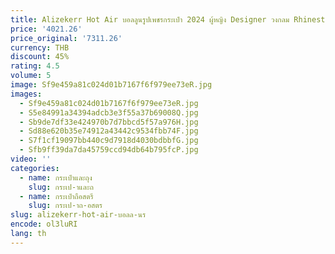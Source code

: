 ```yaml
---
title: Alizekerr Hot Air บอลลูนรูปเพชรกระเป๋า 2024 ผู้หญิง Designer วงกลม Rhinestone กระเป๋าและกระเป๋าถือ
price: '4021.26'
price_original: '7311.26'
currency: THB
discount: 45%
rating: 4.5
volume: 5
image: Sf9e459a81c024d01b7167f6f979ee73eR.jpg
images:
  - Sf9e459a81c024d01b7167f6f979ee73eR.jpg
  - S5e84991a34394adcb3e3f55a37b69008Q.jpg
  - Sb9de7df33e424970b7d7bbcd5f57a976H.jpg
  - Sd88e620b35e74912a43442c9534fbb74F.jpg
  - S7f1cf19097bb440c9d7918d4030bdbbfG.jpg
  - Sfb9ff39da7da45759ccd94db64b795fcP.jpg
video: ''
categories:
  - name: กระเป๋าและถุง
    slug: กระเป-าและถ
  - name: กระเป๋าถือสตรี
    slug: กระเป-าถ-อสตร
slug: alizekerr-hot-air-บอลล-นร
encode: ol3luRI
lang: th
---
```

  